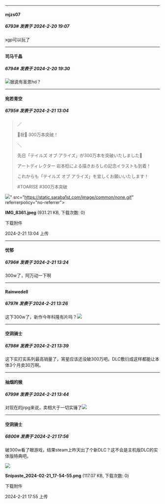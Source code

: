 
*****

####  mjzs07  
##### 6793#       发表于 2024-2-20 19:07

xgp可以玩了


*****

####  司马千晶  
##### 6794#       发表于 2024-2-20 19:30

<img src="https://static.saraba1st.com/image/smiley/face2017/067.png" referrerpolicy="no-referrer">据说有圣恩hd？


*****

####  宛若青空  
##### 6795#       发表于 2024-2-21 13:04

<blockquote>／

🎊祝🎊 300万本突破！

＼

先日「テイルズ オブ アライズ」が300万本を突破いたしました🎉

アートディレクター 岩本稔による描きおろしの記念イラストも到着！

これからも「テイルズ オブ アライズ」を宜しくお願いいたします！

#TOARISE #300万本突破</blockquote>

<img src="https://img.saraba1st.com/forum/202402/21/130449v9qvnx9qqx33ran7.jpeg" referrerpolicy="no-referrer">" src="https://static.saraba1st.com/image/common/none.gif" referrerpolicy="no-referrer">

<strong>IMG_8361.jpeg</strong> (931.21 KB, 下载次数: 0)

下载附件

2024-2-21 13:04 上传


*****

####  忧郁  
##### 6796#       发表于 2024-2-21 13:24

300w了，阿万动一下啊

*****

####  Rainwedell  
##### 6797#       发表于 2024-2-21 13:26

这下300w了，新作今年科隆有片吗？<img src="https://static.saraba1st.com/image/smiley/face2017/086.png" referrerpolicy="no-referrer">


*****

####  空洞骑士  
##### 6798#       发表于 2024-2-21 13:39

这下实打实系列最高销量了，宵星应该还没破300万吧。DLC敷衍成这样都能让本体3个月卖30万啊。


*****

####  抽烟的猴  
##### 6799#       发表于 2024-2-21 13:44

对现在的jrpg来说，卖相大于一切实锤了<img src="https://static.saraba1st.com/image/smiley/face2017/065.png" referrerpolicy="no-referrer">


*****

####  空洞骑士  
##### 6800#       发表于 2024-2-21 17:56

破300w看了眼游戏，结果steam上昨天出了个新DLC？这不会是主机版DLC的实体版特典吧。

<img src="https://img.saraba1st.com/forum/202402/21/175525sx68e0f8d8a76fos.png" referrerpolicy="no-referrer">

<strong>Snipaste_2024-02-21_17-54-55.png</strong> (117.07 KB, 下载次数: 0)

下载附件

2024-2-21 17:55 上传

